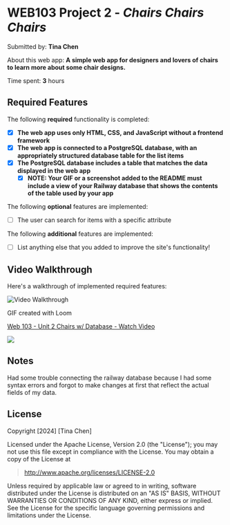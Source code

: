 # WEB103 Project 2 - _Chairs Chairs Chairs_

Submitted by: **Tina Chen**

About this web app: **A simple web app for designers and lovers of chairs to learn more about some chair designs.**

Time spent: **3** hours

## Required Features

The following **required** functionality is completed:

<!-- Make sure to check off completed functionality below -->

- [x] **The web app uses only HTML, CSS, and JavaScript without a frontend framework**
- [x] **The web app is connected to a PostgreSQL database, with an appropriately structured database table for the list items**
- [x] **The PostgreSQL database includes a table that matches the data displayed in the web app**
  - [x] **NOTE: Your GIF or a screenshot added to the README must include a view of your Railway database that shows the contents of the table used by your app**

The following **optional** features are implemented:

- [ ] The user can search for items with a specific attribute

The following **additional** features are implemented:

- [ ] List anything else that you added to improve the site's functionality!

## Video Walkthrough

Here's a walkthrough of implemented required features:

<img src='http://i.imgur.com/link/to/your/gif/file.gif' title='Video Walkthrough' width='' alt='Video Walkthrough' />

<!-- Replace this with whatever GIF tool you used! -->

GIF created with Loom

<div>
    <a href="https://www.loom.com/share/d28f356a4bb14b2da310af78e60e59a9">
      <p>Web 103 - Unit 2 Chairs w/ Database - Watch Video</p>
    </a>
    <a href="https://www.loom.com/share/d28f356a4bb14b2da310af78e60e59a9">
      <img style="max-width:300px;" src="null">
    </a>
</div>

## Notes

Had some trouble connecting the railway database because I had some syntax errors and forgot to make changes at first that reflect the actual fields of my data.

## License

Copyright [2024] [Tina Chen]

Licensed under the Apache License, Version 2.0 (the "License"); you may not use this file except in compliance with the License. You may obtain a copy of the License at

> http://www.apache.org/licenses/LICENSE-2.0

Unless required by applicable law or agreed to in writing, software distributed under the License is distributed on an "AS IS" BASIS, WITHOUT WARRANTIES OR CONDITIONS OF ANY KIND, either express or implied. See the License for the specific language governing permissions and limitations under the License.
